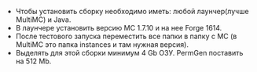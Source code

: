 * Чтобы установить сборку необходимо иметь: любой лаунчер(лучше MultiMC) и Java.
* В лаунчере установить версию MC 1.7.10 и на нее Forge 1614.
* После тестового запуска переместить все папки в папку с MC (в MultiMC это папка instances и там нужная версия).
* Выделять для этой сборки минимум 4 Gb ОЗУ. PermGen поставить на 512 Mb.
